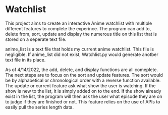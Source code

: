# Watchlist

This project aims to create an interactive Anime watchlist with multiple different features to complete the experince. The program can add to, delete from, sort, update and display the numerous title on this list that is stored on a seperate text file. 

anime_list is a text file that holds my current anime watchlist. This file is negligible. If anime_list  did not exist, Watchlist.py would generate anotber text file in its place.

As of 4/14/2022, the add, delete, and display functions are all comeplete. The next steps are to focus on the sort and update features. The sort would be by alphabetical or chronological order with a reverse function available. The update or current feature ask what show the user is watching. If the show is new to the list, it is simply added on to the end. If the show already exist in the list, the program will then ask the user what episode they are on to judge if they are finished or not. This feature relies on the use of APIs to easily pull the series length data.
